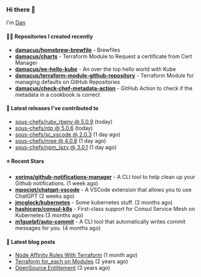 

### Hi there 👋

I'm [Dan](https://medium.com/@dan.m.webb)

#### 👨‍💻 Repositories I created recently
- **[damacus/homebrew-brewfile](https://github.com/damacus/homebrew-brewfile)** - Brewfiles
- **[damacus/charts](https://github.com/damacus/charts)** - Terraform Module to Request a certificate from Cert Manager
- **[damacus/ee-hello-kube](https://github.com/damacus/ee-hello-kube)** - An over the top hello world with Kube
- **[damacus/terraform-module-github-repository](https://github.com/damacus/terraform-module-github-repository)** - Terraform Module for managing defaults on GitHub Repositories
- **[damacus/check-chef-metadata-action](https://github.com/damacus/check-chef-metadata-action)** - GitHub Action to check if the metadata in a cookbook is correct

#### 🚀 Latest releases I've contributed to


- [sous-chefs/ruby_rbenv @ 5.0.9](https://github.com/sous-chefs/ruby_rbenv/releases/tag/5.0.9) (today)
- [sous-chefs/ntp @ 5.0.6](https://github.com/sous-chefs/ntp/releases/tag/5.0.6) (today)
- [sous-chefs/sc_vscode @ 2.0.3](https://github.com/sous-chefs/sc_vscode/releases/tag/2.0.3) (1 day ago)
- [sous-chefs/nrpe @ 4.0.8](https://github.com/sous-chefs/nrpe/releases/tag/4.0.8) (1 day ago)
- [sous-chefs/npm_lazy @ 3.0.1](https://github.com/sous-chefs/npm_lazy/releases/tag/3.0.1) (1 day ago)

#### ⭐ Recent Stars


- **[xorima/github-notifications-manager](https://github.com/xorima/github-notifications-manager)** - A CLI tool to help clean up your Github notifications. (1 week ago)
- **[mpociot/chatgpt-vscode](https://github.com/mpociot/chatgpt-vscode)** - A VSCode extension that allows you to use ChatGPT (2 weeks ago)
- **[jmcglock/kubernetes](https://github.com/jmcglock/kubernetes)** - Some kubernetes stuff. (2 months ago)
- **[hashicorp/consul-k8s](https://github.com/hashicorp/consul-k8s)** - First-class support for Consul Service Mesh on Kubernetes (3 months ago)
- **[m1guelpf/auto-commit](https://github.com/m1guelpf/auto-commit)** - A CLI tool that automatically writes commit messages for you. (4 months ago)

#### 📄 Latest blog posts
- [Node Affinity Rules With Terraform](https://awstip.com/node-affinity-rules-with-terraform-a0766e0bb1da?source=rss-bbba9c670f6e------2) (1 month ago)
- [Terraform for_each on Modules](https://medium.com/@dan.m.webb/terraform-for-each-on-modules-bcf17c97e9ff?source=rss-bbba9c670f6e------2) (2 years ago)
- [OpenSource Entitlement](https://medium.com/@dan.m.webb/opensource-entitlement-f4584a035063?source=rss-bbba9c670f6e------2) (3 years ago)
